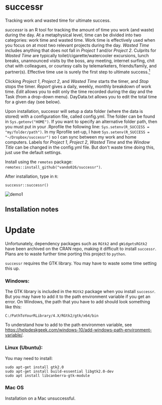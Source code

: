 # successr
Tracking work and wasted time for ultimate success.

_successr_ is an R tool for tracking the amount of time you work (and waste) during the
day. At a metaphysical level, time can be divided into two categories: work time and
wasted time. Work time is effectively used when you focus on at most two relevant projects
during the day.  _Wasted Time_ includes anything that does not fall in _Project 1_ and/or
_Project 2_.  Culprits for _Wasted Time_ are typically toilet/cigarette/watercooler
excursions, lunch breaks, unannounced visits by the boss, any meeting, internet surfing,
chit chat with colleagues, or courtesy calls by telemarketers, friends/family, and
partner(s). Effective time use is surely the first step to ultimate
success.[<sup>1</sup>](https://www.amazon.com/Getting-Things-Done-ABCs-Management/dp/B004JFYWO2)

Clicking _Project 1_, _Project 2_, and _Wasted Time_ starts the timer,
and _Stop_ stops the timer. _Report_ gives a daily, weekly, monthly breakdown
of work time. _Edit_ allows you to edit only the time recorded during the day and
the Task (from a drop-down menu). DayData.txt allows you to edit the total time
for a given day (see below). 

Upon installation, successr will setup a data folder (where the data is stored) with a
configuration file, called config.yml. The folder can be found in `Sys.getenv("HOME")`. If
you want to specify an alternative folder path, then you must put in your .Rprofile the
following line: `Sys.setenv(R_SUCCESS = "my/folder/path")`. In my Rprofile set-up, I have
`Sys.setenv(R_SUCCESS = "~/Dropbox/successr")` so I can sync between my work and
home computers. Labels for _Project 1_, _Project 2_, _Wasted Time_ and the _Window Title_
can be changed in the config.yml file. But don't waste time doing this, just use the
default settings.  

Install using the  `remotes` package:  `remotes::install_github("vando026/successr")`.

After installation, type in `R`: 

`successr::successr()`


<p></p>

![demo1](demo.gif)
<!-- ![snapshot](snapshot.JPG) -->
<!-- ![snapshot](snapshot2.JPG) -->


## Installation notes 

# Update
Unfortunately, dependency packages such as `RGtk2` and `gWidgetsRGtk2` have been
archived on the CRAN repo, making it difficult to install `successr`. Plans are to waste
further time porting this project to `python`. 

`successr` requires the GTK library. You may have to waste some time setting this up.

### Windows:

The GTK library is included in the `RGtk2` package when you install `successr`. But you may have to add it to the path environment variable if you get an error. On Windows, the path that you have to add should look something like this:

`C:/PathToYourRLibrary/4.X/RGtk2/gtk/x64/bin`

To understand how to add to the path environmen variable, see
<https://helpdeskgeek.com/windows-10/add-windows-path-environment-variable/>.

### Linux (Ubuntu): 

You may need to install:

```
sudo apt-get install gtk2.0
sudo apt-get install build-essential libgtk2.0-dev 
sudo apt install libcanberra-gtk-module 
```

### Mac OS
Installation on a Mac unsuccessful. 
